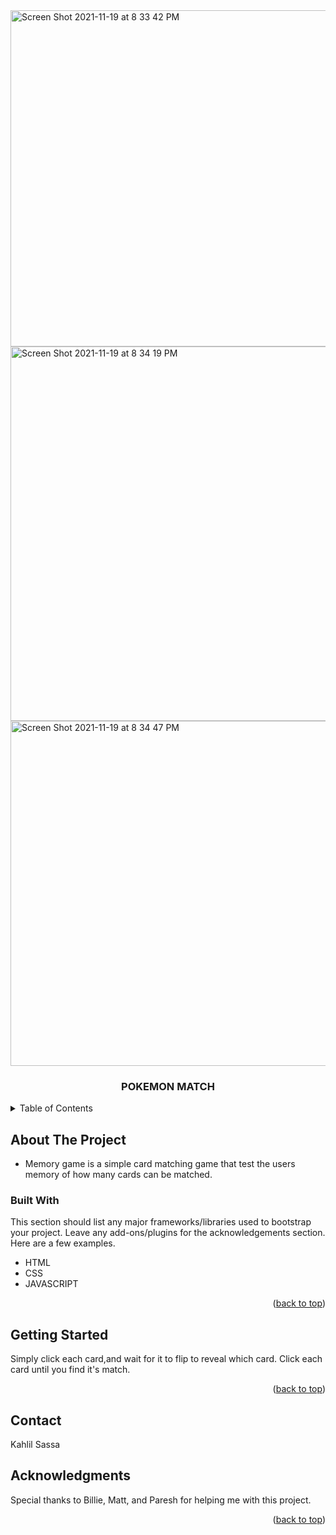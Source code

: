 <div id="top"></div>



<!-- PROJECT SHIELDS -->
<!--
*** I'm using markdown "reference style" links for readability.
*** Reference links are enclosed in brackets [ ] instead of parentheses ( ).
*** See the bottom of this document for the declaration of the reference variables
*** for contributors-url, forks-url, etc. This is an optional, concise syntax you may use.
*** https://www.markdownguide.org/basic-syntax/#reference-style-links
-->



<!-- PROJECT LOGO -->

<img width="538" alt="Screen Shot 2021-11-19 at 8 33 42 PM" src="https://user-images.githubusercontent.com/91163976/142711909-a36ced45-5a59-44ef-b18e-55005a3d537a.png">

<img width="599" alt="Screen Shot 2021-11-19 at 8 34 19 PM" src="https://user-images.githubusercontent.com/91163976/142711913-7beb7501-2a22-4a5a-9512-ffd1841def08.png">


<img width="552" alt="Screen Shot 2021-11-19 at 8 34 47 PM" src="https://user-images.githubusercontent.com/91163976/142711929-665f24bb-355e-4677-bedc-e09359f1a56f.png">


  <h3 align="center">POKEMON MATCH</h3>

<!-- TABLE OF CONTENTS -->
<details>
  <summary>Table of Contents</summary>
  <ol>
    <li>
      <a href="#about-the-project">About The Project</a>
      <ul>
        <li><a href="#built-with">Built With</a></li>
      </ul>
    </li>
    <li>
      <a href="#getting-started">Getting Started</a>
      <ul>
        <li><a href="#prerequisites">Prerequisites</a></li>
        <li><a href="#installation">Installation</a></li>
      </ul>
    </li>
    <li><a href="#contact">Contact</a></li>
    <li><a href="#acknowledgments">Acknowledgments</a></li>
  </ol>
</details>



<!-- ABOUT THE PROJECT -->
## About The Project


* Memory game is a simple card matching game that test the users memory of how many cards can be matched.
  
  
### Built With

This section should list any major frameworks/libraries used to bootstrap your project. Leave any add-ons/plugins for the acknowledgements section. Here are a few examples.

* HTML
* CSS
* JAVASCRIPT


<p align="right">(<a href="#top">back to top</a>)</p>



<!-- GETTING STARTED -->
## Getting Started

Simply click each card,and wait for it to flip to reveal which card. Click each card until you find it's match.
  
  
<p align="right">(<a href="#top">back to top</a>)</p>



<!-- CONTACT -->
## Contact

Kahlil Sassa
 


<!-- ACKNOWLEDGMENTS -->
## Acknowledgments

Special thanks to Billie, Matt, and Paresh for helping me with this project.

<p align="right">(<a href="#top">back to top</a>)</p>



<!-- MARKDOWN LINKS & IMAGES -->
<!-- https://www.markdownguide.org/basic-syntax/#reference-style-links -->
[product-screenshot]: images/screenshot.pn

